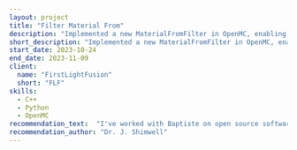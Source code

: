 ```yaml
---
layout: project
title: "Filter Material From"
description: "Implemented a new MaterialFromFilter in OpenMC, enabling more granular tally tracking for nuclear simulations. This filter allows users to record particle interactions and currents  specifically based on the material a particle originates from."
short_description: "Implemented a new MaterialFromFilter in OpenMC, enabling more granular tally tracking for nuclear simulations. This filter allows users to record particle interactions and currents  specifically based on the material a particle originates from."
start_date: 2023-10-24
end_date: 2023-11-09
client:
  name: "FirstLightFusion"
  short: "FLF"
skills:
  - C++
  - Python
  - OpenMC
recommendation_text:  "I've worked with Baptiste on open source software projects including DAGMC and OpenMC. I also benefited from being able to contract Baptiste for specific additions to OpenMC which has been very useful. During the contracts he has keep me informed of progress delivered, been attentive to the specific request and delivered as expected. It was very convenient hiring Baptiste through GitHub sponsors which allows for flexible hourly rates. This has been great as it allows us to adapt the task while carrying out the work if new aspects of the task are discovered. I much prefer this to a traditional contract where fixed deliverables are established ahead of time with little knowledge of the project."
recommendation_author: "Dr. J. Shimwell"
---
```

